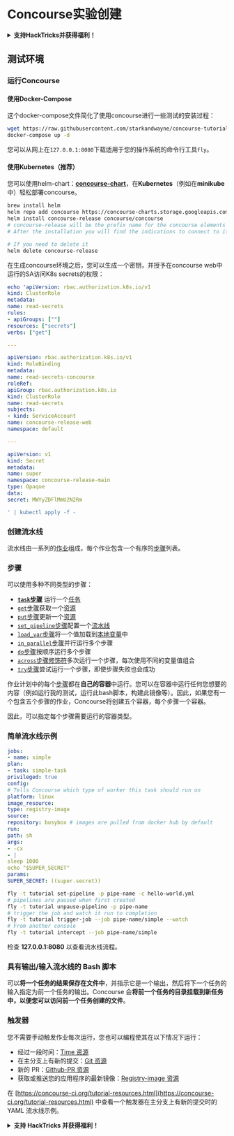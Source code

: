 # Concourse实验创建

<details>

<summary><strong>支持HackTricks并获得福利！</strong></summary>

* 如果您想在HackTricks中看到您的公司广告，或者如果您想访问PEASS的最新版本或下载PDF格式的HackTricks，请查看[**订阅计划**](https://github.com/sponsors/carlospolop)！
* 获取[**官方PEASS和HackTricks周边产品**](https://peass.creator-spring.com)
* 发现[**PEASS家族**](https://opensea.io/collection/the-peass-family)，我们的独家[**NFTs**](https://opensea.io/collection/the-peass-family)收藏品
* **加入** 💬 [**Discord群组**](https://discord.gg/hRep4RUj7f) 或者 [**Telegram群组**](https://t.me/peass) 或者 **关注**我的 **Twitter** 🐦 [**@carlospolopm**](https://twitter.com/carlospolopm)**.**
* 通过向[**HackTricks**](https://github.com/carlospolop/hacktricks)和[**HackTricks Cloud**](https://github.com/carlospolop/hacktricks-cloud) github仓库提交PR来分享您的黑客技巧。

</details>

## 测试环境

### 运行Concourse

#### 使用Docker-Compose

这个docker-compose文件简化了使用concourse进行一些测试的安装过程：
```bash
wget https://raw.githubusercontent.com/starkandwayne/concourse-tutorial/master/docker-compose.yml
docker-compose up -d
```
您可以从网上在`127.0.0.1:8080`下载适用于您的操作系统的命令行工具`fly`。

#### 使用Kubernetes（推荐）

您可以使用helm-chart：[**concourse-chart**](https://github.com/concourse/concourse-chart)，在**Kubernetes**（例如在**minikube**中）轻松部署concourse。
```bash
brew install helm
helm repo add concourse https://concourse-charts.storage.googleapis.com/
helm install concourse-release concourse/concourse
# concourse-release will be the prefix name for the concourse elements in k8s
# After the installation you will find the indications to connect to it in the console

# If you need to delete it
helm delete concourse-release
```
在生成concourse环境之后，您可以生成一个密钥，并授予在concourse web中运行的SA访问K8s secrets的权限：
```yaml
echo 'apiVersion: rbac.authorization.k8s.io/v1
kind: ClusterRole
metadata:
name: read-secrets
rules:
- apiGroups: [""]
resources: ["secrets"]
verbs: ["get"]

---

apiVersion: rbac.authorization.k8s.io/v1
kind: RoleBinding
metadata:
name: read-secrets-concourse
roleRef:
apiGroup: rbac.authorization.k8s.io
kind: ClusterRole
name: read-secrets
subjects:
- kind: ServiceAccount
name: concourse-release-web
namespace: default

---

apiVersion: v1
kind: Secret
metadata:
name: super
namespace: concourse-release-main
type: Opaque
data:
secret: MWYyZDFlMmU2N2Rm

' | kubectl apply -f -
```
### 创建流水线

流水线由一系列的[作业](https://concourse-ci.org/jobs.html)组成，每个作业包含一个有序的[步骤](https://concourse-ci.org/steps.html)列表。

### 步骤

可以使用多种不同类型的步骤：

* **[`task`步骤](https://concourse-ci.org/task-step.html)** 运行一个[任务](https://concourse-ci.org/tasks.html)
* [`get`步骤](https://concourse-ci.org/get-step.html)获取一个[资源](https://concourse-ci.org/resources.html)
* [`put`步骤](https://concourse-ci.org/put-step.html)更新一个[资源](https://concourse-ci.org/resources.html)
* [`set_pipeline`步骤](https://concourse-ci.org/set-pipeline-step.html)配置一个[流水线](https://concourse-ci.org/pipelines.html)
* [`load_var`步骤](https://concourse-ci.org/load-var-step.html)将一个值加载到[本地变量](https://concourse-ci.org/vars.html#local-vars)中
* [`in_parallel`步骤](https://concourse-ci.org/in-parallel-step.html)并行运行多个步骤
* [`do`步骤](https://concourse-ci.org/do-step.html)按顺序运行多个步骤
* [`across`步骤修饰符](https://concourse-ci.org/across-step.html#schema.across)多次运行一个步骤，每次使用不同的变量值组合
* [`try`步骤](https://concourse-ci.org/try-step.html)尝试运行一个步骤，即使步骤失败也会成功

作业计划中的每个[步骤](https://concourse-ci.org/steps.html)都在**自己的容器**中运行。您可以在容器中运行任何您想要的内容（例如运行我的测试，运行此bash脚本，构建此镜像等）。因此，如果您有一个包含五个步骤的作业，Concourse将创建五个容器，每个步骤一个容器。

因此，可以指定每个步骤需要运行的容器类型。

### 简单流水线示例
```yaml
jobs:
- name: simple
plan:
- task: simple-task
privileged: true
config:
# Tells Concourse which type of worker this task should run on
platform: linux
image_resource:
type: registry-image
source:
repository: busybox # images are pulled from docker hub by default
run:
path: sh
args:
- -cx
- |
sleep 1000
echo "$SUPER_SECRET"
params:
SUPER_SECRET: ((super.secret))
```

```bash
fly -t tutorial set-pipeline -p pipe-name -c hello-world.yml
# pipelines are paused when first created
fly -t tutorial unpause-pipeline -p pipe-name
# trigger the job and watch it run to completion
fly -t tutorial trigger-job --job pipe-name/simple --watch
# From another console
fly -t tutorial intercept --job pipe-name/simple
```
检查 **127.0.0.1:8080** 以查看流水线流程。

### 具有输出/输入流水线的 Bash 脚本

可以**将一个任务的结果保存在文件中**，并指示它是一个输出，然后将下一个任务的输入指定为前一个任务的输出。Concourse 会**将前一个任务的目录挂载到新任务中，以便您可以访问前一个任务创建的文件**。

### 触发器

您不需要手动触发作业每次运行，您也可以编程使其在以下情况下运行：

* 经过一段时间：[Time 资源](https://github.com/concourse/time-resource/)
* 在主分支上有新的提交：[Git 资源](https://github.com/concourse/git-resource)
* 新的 PR：[Github-PR 资源](https://github.com/telia-oss/github-pr-resource)
* 获取或推送您的应用程序的最新镜像：[Registry-image 资源](https://github.com/concourse/registry-image-resource/)

在 [https://concourse-ci.org/tutorial-resources.html](https://concourse-ci.org/tutorial-resources.html) 中查看一个触发器在主分支上有新的提交时的 YAML 流水线示例。

<details>

<summary><strong>支持 HackTricks 并获得福利！</strong></summary>

* 如果您想在 HackTricks 中看到您的**公司广告**，或者如果您想访问**PEASS 的最新版本或下载 PDF 格式的 HackTricks**，请查看[**订阅计划**](https://github.com/sponsors/carlospolop)！
* 获取[**官方 PEASS 和 HackTricks 商品**](https://peass.creator-spring.com)
* 发现[**PEASS 家族**](https://opensea.io/collection/the-peass-family)，我们的独家[**NFT**](https://opensea.io/collection/the-peass-family)收藏品
* **加入** 💬 [**Discord 群组**](https://discord.gg/hRep4RUj7f) 或 [**Telegram 群组**](https://t.me/peass)，或在 **Twitter** 上关注我 🐦 [**@carlospolopm**](https://twitter.com/carlospolopm)**。**
* **通过向** [**HackTricks**](https://github.com/carlospolop/hacktricks) 和 [**HackTricks Cloud**](https://github.com/carlospolop/hacktricks-cloud) **github 仓库提交 PR 来分享您的黑客技巧**。

</details>
